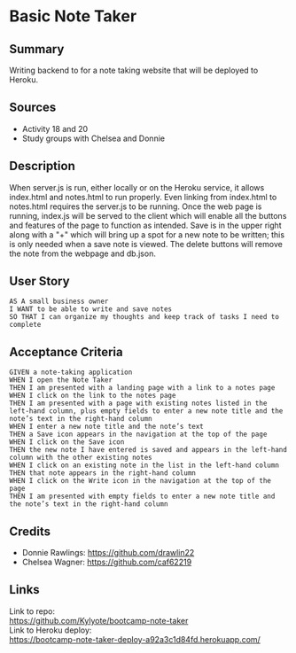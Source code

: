 # Basic Note Taker

## Summary

Writing backend to for a note taking website that will be deployed to Heroku.

## Sources

- Activity 18 and 20
- Study groups with Chelsea and Donnie

## Description

When server.js is run, either locally or on the Heroku service, it allows index.html and notes.html to run properly. Even linking from index.html to notes.html requires the server.js to be running. Once the web page is running, index.js will be served to the client which will enable all the buttons and features of the page to function as intended. Save is in the upper right along with a "+" which will bring up a spot for a new note to be written; this is only needed when a save note is viewed. The delete buttons will remove the note from the webpage and db.json.

## User Story

```
AS A small business owner
I WANT to be able to write and save notes
SO THAT I can organize my thoughts and keep track of tasks I need to complete
```

## Acceptance Criteria

```
GIVEN a note-taking application
WHEN I open the Note Taker
THEN I am presented with a landing page with a link to a notes page
WHEN I click on the link to the notes page
THEN I am presented with a page with existing notes listed in the left-hand column, plus empty fields to enter a new note title and the note’s text in the right-hand column
WHEN I enter a new note title and the note’s text
THEN a Save icon appears in the navigation at the top of the page
WHEN I click on the Save icon
THEN the new note I have entered is saved and appears in the left-hand column with the other existing notes
WHEN I click on an existing note in the list in the left-hand column
THEN that note appears in the right-hand column
WHEN I click on the Write icon in the navigation at the top of the page
THEN I am presented with empty fields to enter a new note title and the note’s text in the right-hand column
```

## Credits

- Donnie Rawlings: https://github.com/drawlin22
- Chelsea Wagner: https://github.com/caf62219

## Links

Link to repo:  
https://github.com/Kylyote/bootcamp-note-taker  
Link to Heroku deploy:  
https://bootcamp-note-taker-deploy-a92a3c1d84fd.herokuapp.com/

